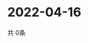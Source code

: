 # 2022-04-16
  共 0条

  <!-- BEGIN -->
  <!-- 最后更新时间Sat Apr 16 2022 17:08:28 GMT+0000 (Coordinated Universal Time) -->
  
  <!-- END -->
  
  